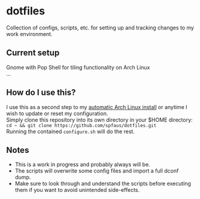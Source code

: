 # dotfiles
Collection of configs, scripts, etc. for setting up and tracking changes to my work environment.

## Current setup
Gnome with Pop Shell for tiling functionality on Arch Linux  
...  

## How do I use this?
I use this as a second step to my [automatic Arch Linux install](https://github.com/spfaus/arch-install) or anytime I wish to update or reset my configuration.  
Simply clone this repository into its own directory in your $HOME directory: ```cd ~ && git clone https://github.com/spfaus/dotfiles.git```  
Running the contained ```configure.sh``` will do the rest.  

## Notes
- This is a work in progress and probably always will be.  
- The scripts will overwrite some config files and import a full dconf dump.  
- Make sure to look through and understand the scripts before executing them if you want to avoid unintended side-effects.  
